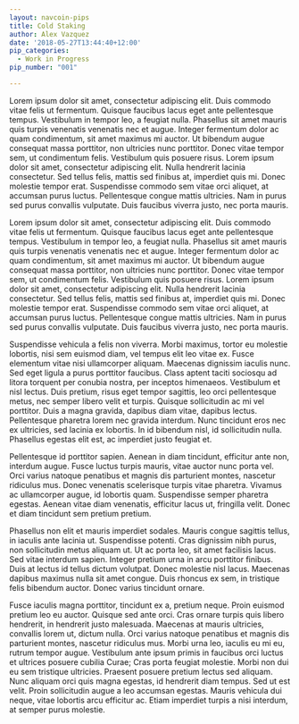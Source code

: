 ```yaml
---
layout: navcoin-pips
title: Cold Staking
author: Alex Vazquez
date: '2018-05-27T13:44:40+12:00'
pip_categories:
  - Work in Progress
pip_number: "001"

---
```

Lorem ipsum dolor sit amet, consectetur adipiscing elit. Duis commodo vitae felis ut fermentum. Quisque faucibus lacus eget ante pellentesque tempus. Vestibulum in tempor leo, a feugiat nulla. Phasellus sit amet mauris quis turpis venenatis venenatis nec et augue. Integer fermentum dolor ac quam condimentum, sit amet maximus mi auctor. Ut bibendum augue consequat massa porttitor, non ultricies nunc porttitor. Donec vitae tempor sem, ut condimentum felis. Vestibulum quis posuere risus. Lorem ipsum dolor sit amet, consectetur adipiscing elit. Nulla hendrerit lacinia consectetur. Sed tellus felis, mattis sed finibus at, imperdiet quis mi. Donec molestie tempor erat. Suspendisse commodo sem vitae orci aliquet, at accumsan purus luctus. Pellentesque congue mattis ultricies. Nam in purus sed purus convallis vulputate. Duis faucibus viverra justo, nec porta mauris.
<!--more-->
Lorem ipsum dolor sit amet, consectetur adipiscing elit. Duis commodo vitae felis ut fermentum. Quisque faucibus lacus eget ante pellentesque tempus. Vestibulum in tempor leo, a feugiat nulla. Phasellus sit amet mauris quis turpis venenatis venenatis nec et augue. Integer fermentum dolor ac quam condimentum, sit amet maximus mi auctor. Ut bibendum augue consequat massa porttitor, non ultricies nunc porttitor. Donec vitae tempor sem, ut condimentum felis. Vestibulum quis posuere risus. Lorem ipsum dolor sit amet, consectetur adipiscing elit. Nulla hendrerit lacinia consectetur. Sed tellus felis, mattis sed finibus at, imperdiet quis mi. Donec molestie tempor erat. Suspendisse commodo sem vitae orci aliquet, at accumsan purus luctus. Pellentesque congue mattis ultricies. Nam in purus sed purus convallis vulputate. Duis faucibus viverra justo, nec porta mauris.

Suspendisse vehicula a felis non viverra. Morbi maximus, tortor eu molestie lobortis, nisi sem euismod diam, vel tempus elit leo vitae ex. Fusce elementum vitae nisi ullamcorper aliquam. Maecenas dignissim iaculis nunc. Sed eget ligula a purus porttitor faucibus. Class aptent taciti sociosqu ad litora torquent per conubia nostra, per inceptos himenaeos. Vestibulum et nisl lectus. Duis pretium, risus eget tempor sagittis, leo orci pellentesque metus, nec semper libero velit et turpis. Quisque sollicitudin ac mi vel porttitor. Duis a magna gravida, dapibus diam vitae, dapibus lectus. Pellentesque pharetra lorem nec gravida interdum. Nunc tincidunt eros nec ex ultricies, sed lacinia ex lobortis. In id bibendum nisl, id sollicitudin nulla. Phasellus egestas elit est, ac imperdiet justo feugiat et.

Pellentesque id porttitor sapien. Aenean in diam tincidunt, efficitur ante non, interdum augue. Fusce luctus turpis mauris, vitae auctor nunc porta vel. Orci varius natoque penatibus et magnis dis parturient montes, nascetur ridiculus mus. Donec venenatis scelerisque turpis vitae pharetra. Vivamus ac ullamcorper augue, id lobortis quam. Suspendisse semper pharetra egestas. Aenean vitae diam venenatis, efficitur lacus ut, fringilla velit. Donec et diam tincidunt sem pretium pretium.

Phasellus non elit et mauris imperdiet sodales. Mauris congue sagittis tellus, in iaculis ante lacinia ut. Suspendisse potenti. Cras dignissim nibh purus, non sollicitudin metus aliquam ut. Ut ac porta leo, sit amet facilisis lacus. Sed vitae interdum sapien. Integer pretium urna in arcu porttitor finibus. Duis at lectus id tellus dictum volutpat. Donec molestie nisl lacus. Maecenas dapibus maximus nulla sit amet congue. Duis rhoncus ex sem, in tristique felis bibendum auctor. Donec varius tincidunt ornare.

Fusce iaculis magna porttitor, tincidunt ex a, pretium neque. Proin euismod pretium leo eu auctor. Quisque sed ante orci. Cras ornare turpis quis libero hendrerit, in hendrerit justo malesuada. Maecenas at mauris ultricies, convallis lorem ut, dictum nulla. Orci varius natoque penatibus et magnis dis parturient montes, nascetur ridiculus mus. Morbi urna leo, iaculis eu mi eu, rutrum tempor augue. Vestibulum ante ipsum primis in faucibus orci luctus et ultrices posuere cubilia Curae; Cras porta feugiat molestie. Morbi non dui eu sem tristique ultricies. Praesent posuere pretium lectus sed aliquam. Nunc aliquam orci quis magna egestas, id hendrerit diam tempus. Sed ut est velit. Proin sollicitudin augue a leo accumsan egestas. Mauris vehicula dui neque, vitae lobortis arcu efficitur ac. Etiam imperdiet turpis a nisi interdum, at semper purus molestie.
